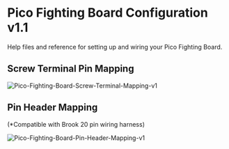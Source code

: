 # Pico Fighting Board Configuration v1.1
Help files and reference for setting up and wiring your Pico Fighting Board.

## Screw Terminal Pin Mapping

![Pico-Fighting-Board-Screw-Terminal-Mapping-v1](https://user-images.githubusercontent.com/49738515/233309032-99b0f03c-7248-40c3-b073-781896493ab5.jpg)


## Pin Header Mapping 
(*Compatible with Brook 20 pin wiring harness)

![Pico-Fighting-Board-Pin-Header-Mapping-v1](https://user-images.githubusercontent.com/49738515/233307711-99bbb33f-7736-4dd6-b226-11b4e7252485.jpg)

